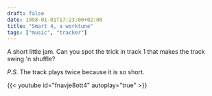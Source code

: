 ```yaml
---
draft: false
date: 1998-01-01T17:23:00+02:00
title: "Smart 4, a worktune"
tags: ["music", "tracker"]
---
```


A short little jam. Can you spot the trick in track 1 that makes the track swing
'n shuffle?

_P.S._ The track plays twice because it is so short.

{{< youtube id="fnavje8ott4" autoplay="true" >}}
